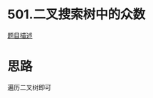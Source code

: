 # 501.二叉搜索树中的众数

[题目描述](https://leetcode-cn.com/problems/find-mode-in-binary-search-tree/)

# 思路

遍历二叉树即可
